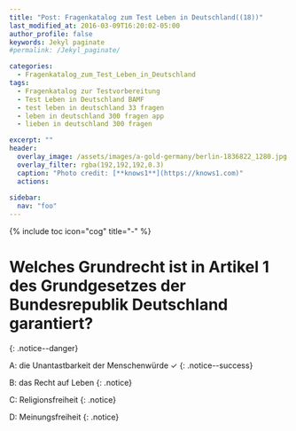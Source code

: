 ```yaml
---
title: "Post: Fragenkatalog zum Test Leben in Deutschland((18))"
last_modified_at: 2016-03-09T16:20:02-05:00
author_profile: false
keywords: Jekyl paginate
#permalink: /Jekyl_paginate/

categories:
  - Fragenkatalog_zum_Test_Leben_in_Deutschland 
tags:
  - Fragenkatalog zur Testvorbereitung
  - Test Leben in Deutschland BAMF
  - test leben in deutschland 33 fragen
  - leben in deutschland 300 fragen app
  - lieben in deutschland 300 fragen

excerpt: ""
header:
  overlay_image: /assets/images/a-gold-germany/berlin-1836822_1280.jpg
  overlay_filter: rgba(192,192,192,0.3)
  caption: "Photo credit: [**knows1**](https://knows1.com)"
  actions:
    
sidebar:
  nav: "foo"
---
```


{% include toc icon="cog" title="-" %}

# Welches Grundrecht ist in Artikel 1 des Grundgesetzes der Bundesrepublik Deutschland garantiert?
{: .notice--danger}

A: die Unantastbarkeit der Menschenwürde ✓
{: .notice--success}

B: das Recht auf Leben
 {: .notice}

C: Religionsfreiheit
 {: .notice}

D: Meinungsfreiheit
 {: .notice}